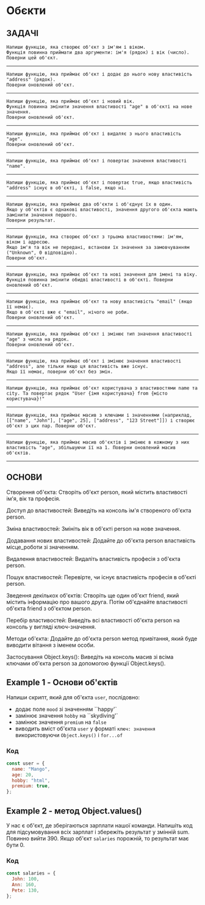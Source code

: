 # Обєкти

## ЗАДАЧІ

```
Напиши функцію, яка створює об'єкт з ім'ям і віком.
Функція повинна приймати два аргументи: ім'я (рядок) і вік (число).
Поверни цей об'єкт.
```

---

```
Напиши функцію, яка приймає об'єкт і додає до нього нову властивість "address" (рядок).
Поверни оновлений об'єкт.
```

---

```
Напиши функцію, яка приймає об'єкт і новий вік.
Функція повинна змінити значення властивості "age" в об'єкті на нове значення.
Поверни оновлений об'єкт.
```

---

```
Напиши функцію, яка приймає об'єкт і видаляє з нього властивість "age".
Поверни оновлений об'єкт.
```

---

```
Напиши функцію, яка приймає об'єкт і повертає значення властивості "name".
```

---

```
Напиши функцію, яка приймає об'єкт і повертає true, якщо властивість "address" існує в об'єкті, і false, якщо ні.
```

---

```
Напиши функцію, яка приймає два об'єкти і об'єднує їх в один.
Якщо у об'єктів є однакові властивості, значення другого об'єкта мають замінити значення першого.
Поверни результат.
```

---

```
Напиши функцію, яка створює об'єкт з трьома властивостями: ім'ям, віком і адресою.
Якщо ім'я та вік не передані, встанови їх значення за замовчуванням ("Unknown", 0 відповідно).
Поверни об'єкт.
```

---

```
Напиши функцію, яка приймає об'єкт та нові значення для імені та віку. Функція повинна змінити обидві властивості в об'єкті. Поверни оновлений об'єкт.
```

---

```
Напиши функцію, яка приймає об'єкт та нову властивість "email" (якщо її немає).
Якщо в об'єкті вже є "email", нічого не роби.
Поверни оновлений об'єкт.
```

---

```
Напиши функцію, яка приймає об'єкт і змінює тип значення властивості "age" з числа на рядок.
Поверни оновлений об'єкт.
```

---

```
Напиши функцію, яка приймає об'єкт і змінює значення властивості "address", але тільки якщо ця властивість вже існує.
Якщо її немає, поверни об'єкт без змін.
```

---

```
Напиши функцію, яка приймає об'єкт користувача з властивостями name та сity. Та повертає рядок "User {імя користувача} from {місто користувача}!"
```

---

```
Напиши функцію, яка приймає масив з ключами і значеннями (наприклад, [["name", "John"], ["age", 25], ["address", "123 Street"]]) і створює об'єкт з цих пар. Поверни об'єкт.
```

---

```
Напиши функцію, яка приймає масив об'єктів і змінює в кожному з них властивість "age", збільшуючи її на 1. Поверни оновлений масив об'єктів.
```

---

## ОСНОВИ

Створення об'єкта: Створіть об'єкт person, який містить властивості ім'я, вік та професія.

Доступ до властивостей: Виведіть на консоль ім'я створеного об'єкта person.

Зміна властивостей: Змініть вік в об'єкті person на нове значення.

Додавання нових властивостей: Додайте до об'єкта person властивість місце_роботи зі значенням.

Видалення властивостей: Видаліть властивість професія з об'єкта person.

Пошук властивостей: Перевірте, чи існує властивість професія в об'єкті person.

Зведення декількох об'єктів: Створіть ще один об'єкт friend, який містить інформацію про вашого друга. Потім об'єднайте властивості об'єкта friend з об'єктом person.

Перебір властивостей: Виведіть всі властивості об'єкта person на консоль у вигляді ключ-значення.

Методи об'єкта: Додайте до об'єкта person метод привітання, який буде виводити вітання з іменем особи.

Застосування Object.keys(): Виведіть на консоль масив зі всіма ключами об'єкта person за допомогою функції Object.keys().

## Example 1 - Основи об'єктів

Напиши скрипт, який для об'єкта `user`, послідовно:

- додає поле `mood` зі значенням ``happy'`
- замінює значення `hobby` на ``skydiving'`
- замінює значення `premium` на `false`
- виводить вміст об'єкта `user` у форматі `ключ: значення` використовуючи
  `Object.keys()` і `for...of`

### Код

```js
const user = {
  name: "Mango",
  age: 20,
  hobby: "html",
  premium: true,
};
```

## Example 2 - метод Object.values()

У нас є об'єкт, де зберігаються зарплати нашої команди. Напишіть код для
підсумовування всіх зарплат і збережіть результат у змінній sum. Повинно
вийти 390. Якщо об'єкт `salaries` порожній, то результат має бути 0.

### Код

```js
const salaries = {
  John: 100,
  Ann: 160,
  Pete: 130,
};
```
